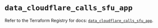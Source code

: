 # `data_cloudflare_calls_sfu_app`

Refer to the Terraform Registry for docs: [`data_cloudflare_calls_sfu_app`](https://registry.terraform.io/providers/cloudflare/cloudflare/5.8.4/docs/data-sources/calls_sfu_app).
